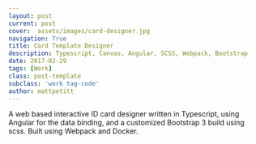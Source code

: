 ```yaml
---
layout: post
current: post
cover:  assets/images/card-designer.jpg
navigation: True
title: Card Template Designer
description: Typescript, Canvas, Angular, SCSS, Webpack, Bootstrap
date: 2017-02-29
tags: [Work]
class: post-template
subclass: 'work tag-code'
author: mattpetitt
---
```


A web based interactive ID card designer written in Typescript, using Angular for the data binding, and a customized Bootstrap 3 build using scss. Built using Webpack and Docker. 